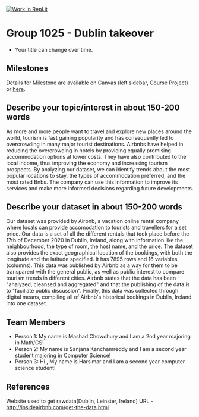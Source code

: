 [![Work in Repl.it](https://classroom.github.com/assets/work-in-replit-14baed9a392b3a25080506f3b7b6d57f295ec2978f6f33ec97e36a161684cbe9.svg)](https://classroom.github.com/online_ide?assignment_repo_id=361681&assignment_repo_type=GroupAssignmentRepo)
# Group 1025 - Dublin takeover

- Your title can change over time.

## Milestones

Details for Milestone are available on Canvas (left sidebar, Course Project) or [here](https://firas.moosvi.com/courses/data301/project/milestone01.html).

## Describe your topic/interest in about 150-200 words

As more and more people want to travel and explore new places around the world, tourism is fast gaining popularity and has consequently led to overcrowding in many major tourist destinations. Airbnbs have helped in reducing the overcrowding in hotels by providing equally promising accommodation options at lower costs. They have also contributed to the local income, thus improving the economy and increasing tourism prospects. By analyzing our dataset, we can identify trends about the most popular locations to stay, the types of accommodation preferred, and the most rated Bnbs. The company can use this information to improve its services and make more informed decisions regarding future developments.

## Describe your dataset in about 150-200 words

Our dataset was provided by Airbnb, a vacation online rental company where locals can provide accomodation to tourists and travellers for a set price. Our data is a set of all the different rentals that took place before the 17th of December 2020 in Dublin, Ireland, along with information like the neighbourhood, the type of room, the host name, and the price. The dataset also provides the exact geographical location of the bookings, with both the longitude and the latitude specified. It has 7895 rows and 16 variables (columns). This data was published by Airbnb as a way for them to be transparent with the general public, as well as public interest to compare tourism trends in different cities. Airbnb states that the data has been "analyzed, cleansed and aggregated" and that the publishing of the data is to "faciliate public discussion". Finally, this data was collected through digital means, compiling all of Airbnb's historical bookings in Dublin, Ireland into one dataset. 

## Team Members

- Person 1: My name is Mashad Chowdhury and I am a 2nd year majoring in Math/CS!  
- Person 2: My name is Sanjana Kanchamreddy and I am a second year student majoring in Computer Science!
- Person 3: Hi , My name is Harsimar and I am a second year computer science student!

## References

Website used to get rawdata(Dublin, Leinster, Ireland)
URL - http://insideairbnb.com/get-the-data.html
